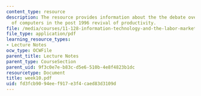 ```yaml
---
content_type: resource
description: The resource provides information about the the debate over the role
  of computers in the post 1996 revival of productivity.
file: /media/courses/11-128-information-technology-and-the-labor-market-spring-2005/fd3fcb9094eef917e3f4caed83d3109d_week10.pdf
file_type: application/pdf
learning_resource_types:
- Lecture Notes
ocw_type: OCWFile
parent_title: Lecture Notes
parent_type: CourseSection
parent_uid: 9f3c0e7e-b83c-d5e6-510b-4e8f4823b1dc
resourcetype: Document
title: week10.pdf
uid: fd3fcb90-94ee-f917-e3f4-caed83d3109d
---
```

